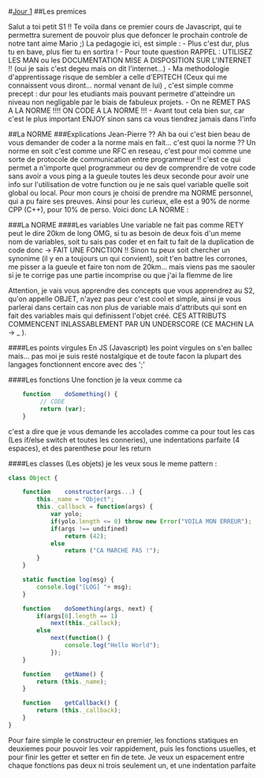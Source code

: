 #[Jour 1](http://www.youtube.com/watch?v=9_4lxnUyJLE)
##Les premices

Salut a toi petit S1 !! Te voila dans ce premier cours de Javascript, qui te permettra surement de pouvoir plus que defoncer le prochain controle de notre tant aime Mario ;)
La pedagogie ici, est simple : 
	- Plus c'est dur, plus tu en bave, plus fier tu en sortira !
	- Pour toute question RAPPEL : UTILISEZ LES MAN ou les DOCUMENTATION MISE A DISPOSITION SUR L'INTERNET !! (oui je sais c'est degeu mais on dit l'internet...)
	- Ma methodologie d'apprentissage risque de sembler a celle d'EPITECH (Ceux qui me connaissent vous diront... normal venant de lui) , c'est simple comme precept : dur pour les etudiants mais pouvant permetre d'atteindre un niveau non negligable par le biais de fabuleux projets.
	- On ne REMET PAS A LA NORME !!!! ON CODE A LA NORME !!!
	- Avant tout cela bien sur, car c'est le plus important ENJOY sinon sans ca vous tiendrez jamais dans l'info

##La NORME
###Explications Jean-Pierre ??
Ah ba oui c'est bien beau de vous demander de coder a la norme mais en fait... c'est quoi la norme ??
Un norme en soit c'est comme une RFC en reseau, c'est pour moi comme une sorte de protocole de communication entre programmeur !! c'est ce qui permet a n'importe quel programmeur ou dev de comprendre de votre code sans avoir a vous ping a la gueule toutes les deux seconde pour avoir une info sur l'utilisation de votre function ou je ne sais quel variable quelle soit global ou local.
Pour mon cours je choisi de prendre ma NORME personnel, qui a pu faire ses preuves. Ainsi pour les curieux, elle est a 90% de norme CPP (C++), pour 10% de perso.
Voici donc LA NORME :

###La NORME
####Les variables
Une variable ne fait pas comme RETY peut le dire 20km de long OMG, si tu as besoin de deux fois d'un meme nom de variables, soit tu sais pas coder et en fait tu fait de la duplication de code donc -> FAIT UNE FONCTION !! Sinon tu peux soit chercher un synonime (il y en a toujours un qui convient), soit t'en battre les corrones, me pisser a la gueule et faire ton nom de 20km... mais viens pas me saouler si je te corrige pas une partie incomprise ou que j'ai la flemme de lire

Attention, je vais vous apprendre des concepts que vous apprendrez au S2, qu'on appelle OBJET, n'ayez pas peur c'est cool et simple, ainsi je vous parlerai dans certain cas non plus de variable mais d'attributs qui sont en fait des variables mais qui definissent l'objet créé. CES ATTRIBUTS COMMENCENT INLASSABLEMENT PAR UN UNDERSCORE (CE MACHIN LA -> _ ).

####Les points virgules
En JS (Javascript) les point virgules on s'en ballec mais... pas moi je suis resté nostalgique et de toute facon la plupart des langages fonctionnent encore avec des ';'

####Les fonctions
Une fonction je la veux comme ca
```javascript
	function	doSomething() {
		 // CODE
		 return (var);
	}
```
c'est a dire que je vous demande les accolades comme ca pour tout les cas (Les if/else switch et toutes les conneries), une indentations parfaite (4 espaces), et des parenthese pour les return 

####Les classes (Les objets)
je les veux sous le meme pattern :
```javascript
class Object {

	function	constructor(args...) {
		this._name = "Object";
		this._callback = function(args) {
			var yolo;
			if(yolo.length <= 0) throw new Error("VOILA MON ERREUR");
			if(args !== undifined)
				return (42);
			else 
				return ("CA MARCHE PAS !");
		}
	}

	static function	log(msg) {
		console.log("[LOG] "+ msg);
	} 

	function	doSomething(args, next) {
		if(args[0].length == 1) 
			next(this._callack);
		else
			next(function() {
				console.log("Hello World");
			});
	}

	function	getName() {
		return (this._name);
	}

	function	getCallback() {
		return (this._callback);
	}
}
```

Pour faire simple le constructeur en premier, les fonctions statiques en deuxiemes pour pouvoir les voir rappidement, puis les fonctions usuelles, et pour finir les getter et setter en fin de tete.
Je veux un espacement entre chaque fonctions pas deux ni trois seulement un, et une indentation parfaite